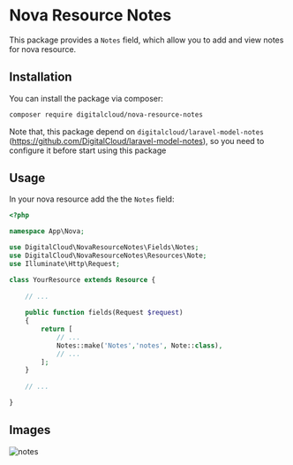 # Nova Resource Notes 
This package provides a `Notes` field, which allow you to add and view notes for nova resource.

## Installation

You can install the package via composer:

```bash
composer require digitalcloud/nova-resource-notes
```

Note that, this package depend on  `digitalcloud/laravel-model-notes` (https://github.com/DigitalCloud/laravel-model-notes), so you need to configure it before start using this package

## Usage

In your nova resource add the the `Notes` field:

```php
<?php

namespace App\Nova;

use DigitalCloud\NovaResourceNotes\Fields\Notes;
use DigitalCloud\NovaResourceNotes\Resources\Note;
use Illuminate\Http\Request;

class YourResource extends Resource {
    
    // ...
    
    public function fields(Request $request)
    {
        return [
            // ...
            Notes::make('Notes','notes', Note::class),
            // ...
        ];
    }
    
    // ...

}
```

## Images
![notes](https://user-images.githubusercontent.com/41853913/51436734-674b2f80-1c9b-11e9-8832-750efb6229de.PNG)
